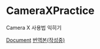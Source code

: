 # CameraXPractice
Camera X 사용법 익히기

[Document](https://developer.android.com/codelabs/camerax-getting-started)
[번역본(작성중)](https://ajar-crustacean-f7f.notion.site/a6eadf1ece444455b4a954e2a5e35898)

